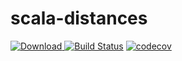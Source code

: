 # scala-distances

[ ![Download](https://api.bintray.com/packages/guizmaii/maven/scala-distances/images/download.svg) ](https://bintray.com/guizmaii/maven/scala-distances/_latestVersion)
[![Build Status](https://travis-ci.org/guizmaii/scala-distances.svg?branch=master)](https://travis-ci.org/guizmaii/scala-distances)
[![codecov](https://codecov.io/gh/guizmaii/scala-distances/branch/master/graph/badge.svg)](https://codecov.io/gh/guizmaii/scala-distances)